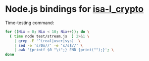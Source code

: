 # Node.js bindings for [isa-l_crypto](https://github.com/01org/isa-l_crypto)

Time-testing command:
```sh
for ((Nix = 0; Nix < 10; Nix++)); do \
  ( time node test/stream.js  ) 2>&1 \
    | grep -E '^(real|user|sys)' \
    | sed -e 's/0m//' -e 's/s$//' \
    | awk '{printf $0 "\t";} END {print("");}'; \
done
```
